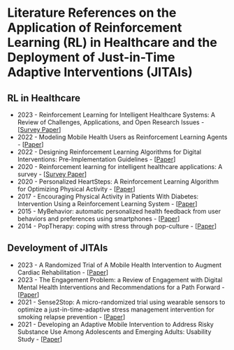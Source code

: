 # Literature References on the Application of Reinforcement Learning (RL) in Healthcare and the Deployment of Just-in-Time Adaptive Interventions (JITAIs)

## RL in Healthcare
* 2023 - Reinforcement Learning for Intelligent Healthcare Systems: A Review of Challenges, Applications, and Open Research Issues - [[Survey Paper](https://ieeexplore.ieee.org/abstract/document/10162185?casa_token=XVoTf7ODvsgAAAAA:9s8_MJl36CbOwFhepxSRIsoRwDmjNN0Uda3MwVg6wCRbMaiUZyh_LFg12ZD330mzKWQJk1Icvg)]
* 2022 - Modeling Mobile Health Users as Reinforcement Learning Agents - [[Paper](https://arxiv.org/abs/2212.00863)]
* 2022 - Designing Reinforcement Learning Algorithms for Digital Interventions: Pre-Implementation Guidelines - [[Paper](https://www.mdpi.com/1999-4893/15/8/255)]
* 2020 - Reinforcement learning for intelligent healthcare applications: A survey - [[Survey Paper](https://www.sciencedirect.com/science/article/pii/S093336572031229X)]
* 2020 - Personalized HeartSteps: A Reinforcement Learning Algorithm for Optimizing Physical Activity - [[Paper](https://pubmed.ncbi.nlm.nih.gov/34527853/)]
* 2017 - Encouraging Physical Activity in Patients With Diabetes: Intervention Using a Reinforcement Learning System - [[Paper](https://www.ncbi.nlm.nih.gov/pmc/articles/PMC5654735/)]
* 2015 - MyBehavior: automatic personalized health feedback from user behaviors and preferences using smartphones - [[Paper](https://dl.acm.org/doi/10.1145/2750858.2805840)]
* 2014 - PopTherapy: coping with stress through pop-culture - [[Paper](https://dl.acm.org/doi/10.4108/icst.pervasivehealth.2014.255070)]

## Develoyment of JITAIs
* 2023 - A Randomized Trial of A Mobile Health Intervention to Augment Cardiac Rehabilitation - [[Paper](https://link.springer.com/article/10.1007/s40501-023-00297-3)]
* 2023 - The Engagement Problem: a Review of Engagement with Digital Mental Health Interventions and Recommendations for a Path Forward - [[Paper](https://link.springer.com/article/10.1007/s40501-023-00297-3)]
* 2021 - Sense2Stop: A micro-randomized trial using wearable sensors to optimize a just-in-time-adaptive stress management intervention for smoking relapse prevention - [[Paper](https://www.sciencedirect.com/science/article/pii/S1551714421002706)]
* 2021 - Developing an Adaptive Mobile Intervention to Address Risky Substance Use Among Adolescents and Emerging Adults: Usability Study - [[Paper](https://mhealth.jmir.org/2021/1/e24424/PDF)]
